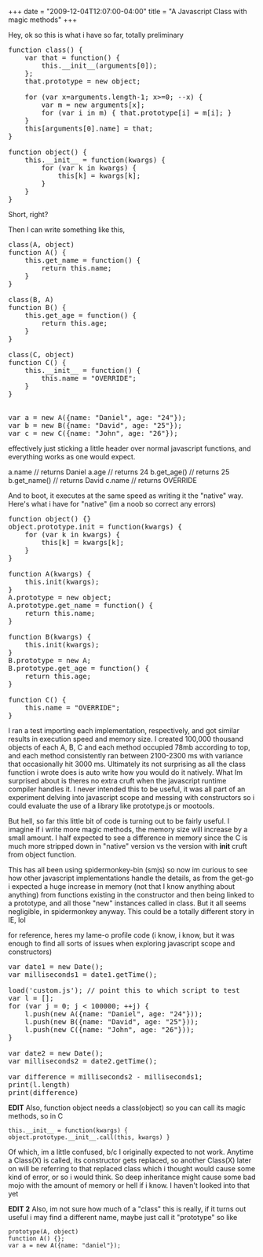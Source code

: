 +++
date = "2009-12-04T12:07:00-04:00"
title = "A Javascript Class with magic methods"
+++

Hey, ok so this is what i have so far, totally preliminary

<pre>function class() {
    var that = function() {
        this.__init__(arguments[0]);
    };
    that.prototype = new object;

    for (var x=arguments.length-1; x&gt;=0; --x) {
        var m = new arguments[x];
        for (var i in m) { that.prototype[i] = m[i]; }
    }
    this[arguments[0].name] = that;
}

function object() {
    this.__init__ = function(kwargs) {
        for (var k in kwargs) {
            this[k] = kwargs[k];
        }
    }
}</pre>

Short, right?

Then I can write something like this,

<pre>class(A, object)
function A() {
    this.get_name = function() {
        return this.name;
    }
}

class(B, A)
function B() {
    this.get_age = function() {
        return this.age;
    }
}

class(C, object)
function C() {
    this.__init__ = function() {
        this.name = "OVERRIDE";
    }
}


var a = new A({name: "Daniel", age: "24"});
var b = new B({name: "David", age: "25"});
var c = new C({name: "John", age: "26"});</pre>

effectively just sticking a little header over normal javascript functions, and everything works as one would expect.

a.name // returns Daniel
a.age // returns 24
b.get_age() // returns 25
b.get_name() // returns David
c.name // returns OVERRIDE

And to boot, it executes at the same speed as writing it the "native" way. Here's what i have for "native" (im a noob so correct any errors)

<pre>function object() {}
object.prototype.init = function(kwargs) {
    for (var k in kwargs) {
        this[k] = kwargs[k];
    }
}

function A(kwargs) {
    this.init(kwargs);
}
A.prototype = new object;
A.prototype.get_name = function() {
    return this.name;
}

function B(kwargs) {
    this.init(kwargs);
}
B.prototype = new A;
B.prototype.get_age = function() {
    return this.age;
}

function C() {
    this.name = "OVERRIDE";
}</pre>

I ran a test importing each implementation, respectively, and got similar results in execution speed and memory size. I created 100,000 thousand objects of each A, B, C and each method occupied 78mb according to top, and each method consistently ran between 2100-2300 ms with variance that occasionally hit 3000 ms. Ultimately its not surprising as all the class function i wrote does is auto write how you would do it natively. What Im surprised about is theres no extra cruft when the javascript runtime compiler handles it. I never intended this to be useful, it was all part of an experiment delving into javascript scope and messing with constructors so i could evaluate the use of a library like prototype.js or mootools.

But hell, so far this little bit of code is turning out to be fairly useful. I imagine if i write more magic methods, the memory size will increase by a small amount. I half expected to see a difference in memory since the C is much more stripped down in "native" version vs the version with __init__ cruft from object function.

This has all been using spidermonkey-bin (smjs) so now im curious to see how other javascript implementations handle the details, as from the get-go i expected a huge increase in memory (not that I know anything about anything) from functions existing in the constructor and then being linked to a prototype, and all those "new" instances called in class. But it all seems negligible, in spidermonkey anyway. This could be a totally different story in IE, lol

for reference, heres my lame-o profile code (i know, i know, but it was enough to find all sorts of issues when exploring javascript scope and constructors)

<pre>var date1 = new Date(); 
var milliseconds1 = date1.getTime(); 

load('custom.js'); // point this to which script to test
var l = [];
for (var j = 0; j &lt; 100000; ++j) {
    l.push(new A({name: &quot;Daniel&quot;, age: &quot;24&quot;}));
    l.push(new B({name: &quot;David&quot;, age: &quot;25&quot;}));
    l.push(new C({name: &quot;John&quot;, age: &quot;26&quot;}));
}

var date2 = new Date(); 
var milliseconds2 = date2.getTime(); 

var difference = milliseconds2 - milliseconds1;
print(l.length)
print(difference)</pre>

**EDIT** Also, function object needs a class(object) so you can call its magic methods, so in C

```
this.__init__ = function(kwargs) { object.prototype.__init__.call(this, kwargs) }
```

Of which, im a little confused, b/c I originally expected to not work. Anytime a Class(X) is called, its constructor gets replaced, so another Class(X) later on will be referring to that replaced class which i thought would cause some kind of error, or so i would think. So deep inheritance might cause some bad mojo with the amount of memory or hell if i know. I haven't looked into that yet

**EDIT 2** Also, im not sure how much of a "class" this is really, if it turns out useful i may find a different name, maybe just call it "prototype" so like
```
prototype(A, object)
function A() {};
var a = new A({name: "daniel"});
```
